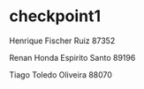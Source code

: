 # checkpoint1


Henrique Fischer Ruiz  87352

Renan Honda Espirito Santo  89196

Tiago Toledo Oliveira  88070
